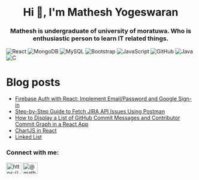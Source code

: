 <h1 align="center">Hi 👋, I'm Mathesh Yogeswaran</h1>
<h3 align="center">Mathesh is undergraduate of university of moratuwa. Who is enthusiastic person to learn IT related things.</h3>
<!--
<img aligh="center" width="45%" src="https://github-readme-stats.vercel.app/api?username=matheshyogeswaran&show_icons=true&theme=radical" />
<img aligh="center" width="45%" src="https://github-readme-stats.vercel.app/api/top-langs/?username=matheshyogeswaran&layout=compact" /> -->

![React](https://img.shields.io/badge/react-%2320232a.svg?style=for-the-badge&logo=react&logoColor=%2361DAFB)
![MongoDB](https://img.shields.io/badge/MongoDB-%234ea94b.svg?style=for-the-badge&logo=mongodb&logoColor=white)
![MySQL](https://img.shields.io/badge/mysql-%2300f.svg?style=for-the-badge&logo=mysql&logoColor=white)
![Bootstrap](https://img.shields.io/badge/bootstrap-%23563D7C.svg?style=for-the-badge&logo=bootstrap&logoColor=white)
![JavaScript](https://img.shields.io/badge/javascript-%23323330.svg?style=for-the-badge&logo=javascript&logoColor=%23F7DF1E)
![GitHub](https://img.shields.io/badge/github-%23121011.svg?style=for-the-badge&logo=github&logoColor=white)
![Java](https://img.shields.io/badge/java-%23ED8B00.svg?style=for-the-badge&logo=java&logoColor=white)
![C](https://img.shields.io/badge/c-%2300599C.svg?style=for-the-badge&logo=c&logoColor=white)

# Blog posts
<!-- BLOG-POST-LIST:START -->
- [Firebase Auth with React: Implement Email/Password and Google Sign-in](https://blog.bitsrc.io/firebase-authentication-with-react-for-beginners-implementing-email-password-and-google-sign-in-e62d9094e22?source=rss-505ef1b70e94------2)
- [Step-by-Step Guide to Fetch JIRA API Issues Using Postman](https://towardsdev.com/step-by-step-guide-to-fetch-jira-api-issues-using-postman-e96ba74fabc9?source=rss-505ef1b70e94------2)
- [How to Display a List of GitHub Commit Messages and Contributor Commit Graph in a React App](https://blog.bitsrc.io/how-to-display-a-list-of-github-commit-messages-and-contributor-commit-graph-in-a-react-app-92a78284447f?source=rss-505ef1b70e94------2)
- [ChartJS in React](https://medium.com/@matheshyogeswaran/chartjs-in-react-dbc185263321?source=rss-505ef1b70e94------2)
- [Linked List](https://towardsdev.com/linked-list-7b58728b740a?source=rss-505ef1b70e94------2)
<!-- BLOG-POST-LIST:END -->


<h3 align="left">Connect with me:</h3>
<p align="left">
<a href="https://www.linkedin.com/in/mathesh-yogeswaran-442733196/" target="blank"><img align="center" src="https://raw.githubusercontent.com/rahuldkjain/github-profile-readme-generator/master/src/images/icons/Social/linked-in-alt.svg" alt="https://www.linkedin.com/in/mathesh-yogeswaran-442733196/" height="30" width="40" /></a>
<a href="https://medium.com/@matheshyogeswaran" target="blank"><img align="center" src="https://raw.githubusercontent.com/rahuldkjain/github-profile-readme-generator/master/src/images/icons/Social/medium.svg" alt="@matheshyogeswaran" height="30" width="40" /></a>
</p>
